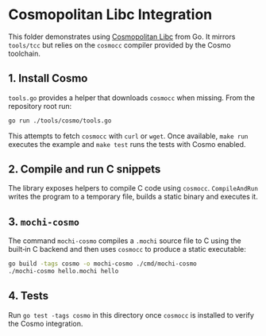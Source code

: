 # Cosmopolitan Libc Integration

This folder demonstrates using [Cosmopolitan Libc](https://justine.lol/cosmopolitan/) from Go. It mirrors `tools/tcc` but relies on the `cosmocc` compiler provided by the Cosmo toolchain.

## 1. Install Cosmo

`tools.go` provides a helper that downloads `cosmocc` when missing. From the repository root run:

```bash
go run ./tools/cosmo/tools.go
```

This attempts to fetch `cosmocc` with `curl` or `wget`. Once available, `make run` executes the example and `make test` runs the tests with Cosmo enabled.

## 2. Compile and run C snippets

The library exposes helpers to compile C code using `cosmocc`. `CompileAndRun` writes the program to a temporary file, builds a static binary and executes it.

## 3. `mochi-cosmo`

The command `mochi-cosmo` compiles a `.mochi` source file to C using the built‑in C backend and then uses `cosmocc` to produce a static executable:

```bash
go build -tags cosmo -o mochi-cosmo ./cmd/mochi-cosmo
./mochi-cosmo hello.mochi hello
```

## 4. Tests

Run `go test -tags cosmo` in this directory once `cosmocc` is installed to verify the Cosmo integration.
